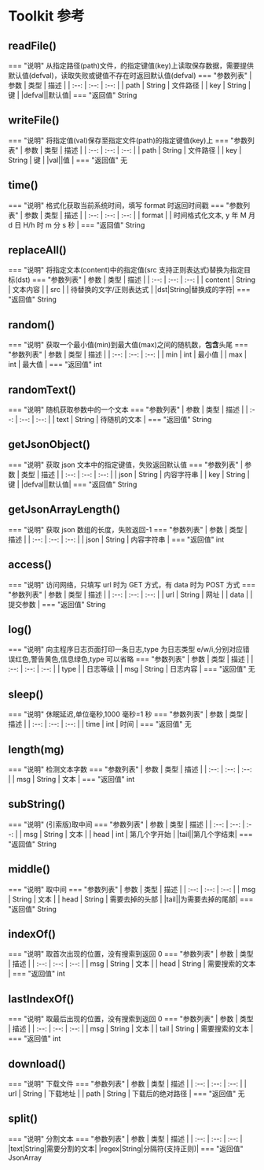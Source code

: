 # Toolkit 参考

## readFile()

=== "说明"
从指定路径(path)文件，的指定键值(key)上读取保存数据，需要提供默认值(defval)，读取失败或键值不存在时返回默认值(defval)
=== "参数列表"
| 参数 | 类型 | 描述 |
| :--: | :--: | :--: |
| path | String | 文件路径 |
| key | String | 键 |
|defval||默认值|
=== "返回值"
String

## writeFile()

=== "说明"
将指定值(val)保存至指定文件(path)的指定键值(key)上
=== "参数列表"
| 参数 | 类型 | 描述 |
| :--: | :--: | :--: |
| path | String | 文件路径 |
| key | String | 键 |
|val||值 |
=== "返回值"
无

## time()

=== "说明"
格式化获取当前系统时间，填写 format 时返回时间戳
=== "参数列表"
| 参数 | 类型 | 描述 |
| :--: | :--: | :--: |
| format | | 时间格式化文本, y 年 M 月 d 日 H/h 时 m 分 s 秒 |
=== "返回值"
String

## replaceAll()

=== "说明"
将指定文本(content)中的指定值(src 支持正则表达式)替换为指定目标(dst)
=== "参数列表"
| 参数 | 类型 | 描述 |
| :--: | :--: | :--: |
| content | String | 文本内容 |
| src | | 待替换的文字/正则表达式 |
|dst|String|替换成的字符|
=== "返回值"
String

## random()

=== "说明"
获取一个最小值(min)到最大值(max)之间的随机数，**包含**头尾
=== "参数列表"
| 参数 | 类型 | 描述 |
| :--: | :--: | :--: |
| min | int | 最小值 |
| max | int | 最大值 |
=== "返回值"
int

## randomText()

=== "说明"
随机获取参数中的一个文本
=== "参数列表"
| 参数 | 类型 | 描述 |
| :--: | :--: | :--: |
| text | String | 待随机的文本 |
=== "返回值"
String

## getJsonObject()

=== "说明"
获取 json 文本中的指定键值，失败返回默认值
=== "参数列表"
| 参数 | 类型 | 描述 |
| :--: | :--: | :--: |
| json | String | 内容字符串 |
| key | String | 键 |
|defval||默认值|
=== "返回值"
String

## getJsonArrayLength()

=== "说明"
获取 json 数组的长度，失败返回-1
=== "参数列表"
| 参数 | 类型 | 描述 |
| :--: | :--: | :--: |
| json | String | 内容字符串 |
=== "返回值"
int

## access()

=== "说明"
访问网络，只填写 url 时为 GET 方式，有 data 时为 POST 方式
=== "参数列表"
| 参数 | 类型 | 描述 |
| :--: | :--: | :--: |
| url | String | 网址 |
| data | | 提交参数 |
=== "返回值"
String

## log()

=== "说明"
向主程序日志页面打印一条日志,type 为日志类型 e/w/i,分别对应错误红色,警告黄色,信息绿色,type 可以省略
=== "参数列表"
| 参数 | 类型 | 描述 |
| :--: | :--: | :--: |
| type | | 日志等级 |
| msg | String | 日志内容 |
=== "返回值"
无

## sleep()

=== "说明"
休眠延迟,单位毫秒,1000 毫秒=1 秒
=== "参数列表"
| 参数 | 类型 | 描述 |
| :--: | :--: | :--: |
| time | int | 时间 |
=== "返回值"
无

## length(mg)

=== "说明"
检测文本字数
=== "参数列表"
| 参数 | 类型 | 描述 |
| :--: | :--: | :--: |
| msg | String | 文本 |
=== "返回值"
int

## subString()

=== "说明"
(引索版)取中间
=== "参数列表"
| 参数 | 类型 | 描述 |
| :--: | :--: | :--: |
| msg | String | 文本 |
| head | int | 第几个字开始 |
|tail||第几个字结束|
=== "返回值"
String

## middle()

=== "说明"
取中间
=== "参数列表"
| 参数 | 类型 | 描述 |
| :--: | :--: | :--: |
| msg | String | 文本 |
| head | String | 需要去掉的头部 |
|tail||为需要去掉的尾部|
=== "返回值"
String

## indexOf()

=== "说明"
取首次出现的位置，没有搜索到返回 0
=== "参数列表"
| 参数 | 类型 | 描述 |
| :--: | :--: | :--: |
| msg | String | 文本 |
| head | String | 需要搜索的文本 |
=== "返回值"
int

## lastIndexOf()

=== "说明"
取最后出现的位置，没有搜索到返回 0
=== "参数列表"
| 参数 | 类型 | 描述 |
| :--: | :--: | :--: |
| msg | String | 文本 |
| tail | String | 需要搜索的文本 |
=== "返回值"
int

## download()

=== "说明"
下载文件
=== "参数列表"
| 参数 | 类型 | 描述 |
| :--: | :--: | :--: |
| url | String | 下载地址 |
| path | String | 下载后的绝对路径 |
=== "返回值"
无

## split()

=== "说明"
分割文本
=== "参数列表"
| 参数 | 类型 | 描述 |
| :--: | :--: | :--: |
|text|String|需要分割的文本|
|regex|String|分隔符(支持正则)|
=== "返回值"
JsonArray
